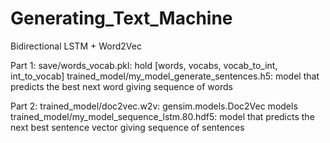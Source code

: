# Generating_Text_Machine
Bidirectional LSTM + Word2Vec

Part 1:
save/words_vocab.pkl: hold [words, vocabs, vocab_to_int, int_to_vocab]
trained_model/my_model_generate_sentences.h5: model that predicts the best next word giving sequence of words

Part 2:
trained_model/doc2vec.w2v: gensim.models.Doc2Vec models
trained_model/my_model_sequence_lstm.80.hdf5: model that predicts the next best sentence vector giving sequence of sentences

